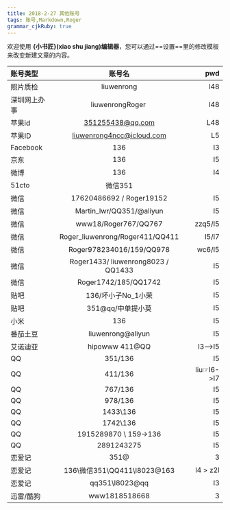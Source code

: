 ```yaml
---
title: 2018-2-27 其他账号
tags: 账号,Markdown,Roger
grammar_cjkRuby: true
---
```



欢迎使用 **{小书匠}(xiao shu jiang)编辑器**，您可以通过==设置==里的修改模板来改变新建文章的内容。

|账号类型|账号名|pwd|
|:-|:-:|-:|
|照片质检| liuwenrong | l48
|深圳网上办事 | liuwenrongRoger | l48
| 苹果id | 351255438@qq.com | L48
| 苹果ID| liuwenrong4ncc@icloud.com | L5
| Facebook | 136 | l3 |
| 京东 | 136 | l5 |
| 微博| 136 | l4 |
| 51cto | 微信351 | |
| 微信 | 17620486692 / Roger19152| l5 |
|微信|Martin_lwr/QQ351/@aliyun|l5|
|微信|www18/Roger767/QQ767|zzq5/l5|
|微信|Roger_liuwenrong/Roger411/QQ411|l5/l7|
|微信|Roger978234016/159/QQ978|wc6/l5|
|微信|Roger1433/ liuwenrong8023 / QQ1433|l5|
|微信|Roger1742/185/QQ1742|l5|
|贴吧|136/坏小子No_1小荣 | l5 |
|贴吧|351@qq/中单提小莫| l5
|小米|136|l5|
|番茄土豆|liuwenrong@aliyun| l5|
|艾诺迪亚| hipowww 411@QQ| l3——>l5
|QQ| 351/136 | l5
|QQ | 411/136|  liu☞l6->l7
|QQ|767/136 | l5
|QQ| 978/136 | l5
|QQ| 1433\136 | l5
|QQ| 1742\136 | l5
|QQ | 1915289870 \ 159->136 | l5
|QQ | 2891243275 | l5
|恋爱记| 351@| 3|
|恋爱记|136\微信351\QQ411\l8023@163|l4 > z2l|
|恋爱记|qq351\l8023@qq|l3|
|迅雷/酷狗 | www1818518668 | 3